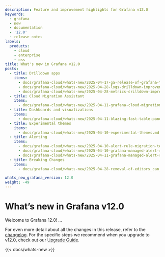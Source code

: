 ```yaml
---
description: Feature and improvement highlights for Grafana v12.0
keywords:
  - grafana
  - new
  - documentation
  - '12.0'
  - release notes
labels:
  products:
    - cloud
    - enterprise
    - oss
title: What's new in Grafana v12.0
posts:
  - title: Drilldown apps
    items:
      - docs/grafana-cloud/whats-new/2025-04-17-ga-release-of-grafana-traces-drilldown.md
      - docs/grafana-cloud/whats-new/2025-04-28-logs-drilldown-improvements.md
      - docs/grafana-cloud/whats-new/2025-04-28-metrics-drilldown-improvements.md
  - title: Cloud Migration Assistant
    items:
      - docs/grafana-cloud/whats-new/2025-04-11-grafana-cloud-migration-assistant-now-generally-available.md
  - title: Dashboards and visualizations
    items:
      - docs/grafana-cloud/whats-new/2025-04-11-blazing-fast-table-panel.md
  - title: Experimental themes
    items:
      - docs/grafana-cloud/whats-new/2025-04-10-experimental-themes.md
  - title: Alerting
    items:
      - docs/grafana-cloud/whats-new/2025-04-10-alert-rule-migration-tool.md
      - docs/grafana-cloud/whats-new/2025-04-10-grafana-managed-alert-rule-recovering-state.md
      - docs/grafana-cloud/whats-new/2025-04-11-grafana-managed-alert-rule-improvements.md
  - title: Breaking Changes
    items:
      - docs/grafana-cloud/whats-new/2025-04-28-removal-of-editors_can_admin-configuration.md

whats_new_grafana_version: 12.0
weight: -49
---
```


# What’s new in Grafana v12.0

Welcome to Grafana 12.0! ...

<!-- {{< youtube id=TODO >}} -->

For even more detail about all the changes in this release, refer to the [changelog](https://github.com/grafana/grafana/blob/main/CHANGELOG.md). For the specific steps we recommend when you upgrade to v12.0, check out our [Upgrade Guide](https://grafana.com/docs/grafana/<GRAFANA_VERSION>/upgrade-guide/upgrade-v12.0/).

{{< docs/whats-new  >}}
